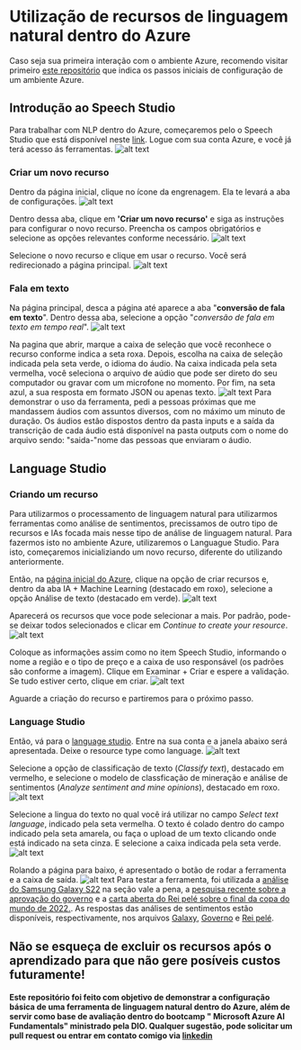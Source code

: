 # Utilização de recursos de linguagem natural dentro do Azure

Caso seja sua primeira interação com o ambiente Azure, recomendo visitar primeiro [este repositório](https://github.com/HugoCSouza/inicio-azure) que indica os passos iniciais de configuração de um ambiente Azure.

## Introdução ao Speech Studio

Para trabalhar com NLP dentro do Azure, começaremos pelo o Speech Studio que está disponível neste [link](https://speech.microsoft.com/portal). Logue com sua conta Azure, e você já terá acesso ás ferramentas.
![alt text](imagens-explicação/image.png)

### Criar um novo recurso

Dentro da página inicial, clique no ícone da engrenagem. Ela te levará a aba de configurações.
![alt text](imagens-explicação/image-1.png)

Dentro dessa aba, clique em **'Criar um novo recurso'** e siga as instruções para configurar o novo recurso. Preencha os campos obrigatórios e selecione as opções relevantes conforme necessário.
![alt text](imagens-explicação/image-2.png)

Selecione o novo recurso e clique em usar o recurso. Você será redirecionado a página principal.
![alt text](imagens-explicação/image-3.png)

### Fala em texto

Na página principal, desca a página até aparece a aba "**conversão de fala em texto**". Dentro dessa aba, selecione a opção "*conversão de fala em texto em tempo real*".
![alt text](imagens-explicação/image-4.png)

Na pagina que abrir, marque a caixa de seleção que você reconhece o recurso conforme indica a seta roxa. Depois, escolha na caixa de seleção indicada pela seta verde, o idioma do áudio. Na caixa indicada pela seta vermelha, você seleciona o arquivo de aúdio que pode ser direto do seu computador ou gravar com um microfone no momento. Por fim, na seta azul, a sua resposta em formato JSON ou apenas texto.
![alt text](imagens-explicação/image-7.png)
Para demonstrar o uso da ferramenta, pedi a pessoas próximas que me mandassem áudios com assuntos diversos, com no máximo um minuto de duração. Os áudios estão dispostos dentro da pasta inputs e a saída da transcrição de cada áudio está disponível na pasta outputs com o nome do arquivo sendo: "saida-"nome das pessoas que enviaram o áudio.

## Language Studio

### Criando um recurso

Para utilizarmos o processamento de linguagem natural para utilizarmos ferramentas como análise de sentimentos, precissamos de outro tipo de recursos e IAs focada mais nesse tipo de análise de linguagem natural. Para fazermos isto no ambiente Azure, utilizaremos o Languague Studio. Para isto, começaremos inicializiando um novo recurso, diferente do utilizando anteriormente.

Então, na [página inicial do Azure](https://portal.azure.com/#home), clique na opção de criar recursos e, dentro da aba IA + Machine Learning (destacado em roxo), selecione a opção Análise de texto (destacado em verde).
![alt text](imagens-explicação/image-8.png)

Aparecerá os recursos que voce pode selecionar a mais. Por padrão, pode-se deixar todos selecionados e clicar em *Continue to create your resource*.
![alt text](imagens-explicação/image-9.png)

Coloque as informações assim como no item Speech Studio, informando o nome a região e o tipo de preço e a caixa de uso responsável (os padrões são conforme a imagem). Clique em Examinar + Criar e espere a validação. Se tudo estiver certo, clique em criar.
![alt text](imagens-explicação/image-12.png)

Aguarde a criação do recurso e partiremos para o próximo passo.

### Language Studio

Então, vá para o [language studio](https://language.cognitive.azure.com/home). Entre na sua conta e a janela abaixo será apresentada. Deixe o resource type como language.
![alt text](imagens-explicação/image-13.png)

Selecione a opção de classificação de texto (*Classify text*), destacado em vermelho, e selecione o modelo de classficação de mineração e análise de sentimentos (*Analyze sentiment and mine opinions*), destacado em roxo.
![alt text](imagens-explicação/image-14.png)

Selecione a lingua do texto no qual você irá utilizar no campo *Select text language*, indicado pela seta vermelha. O texto é colado dentro do campo indicado pela seta amarela, ou faça o upload de um texto clicando onde está indicado na seta cinza. E selecione a caixa indicada pela seta verde.
![alt text](imagens-explicação/image-17.png)

Rolando a página para baixo, é apresentado o botão de rodar a ferramenta e a caixa de saída.
![alt text](imagens-explicação/image-18.png)
Para testar a ferramenta, foi utilizada a [análise do Samsung Galaxy S22](https://canaltech.com.br/produto/samsung/galaxy-s22/analise/) na seção vale a pena, a [pesquisa recente sobre a aprovação do governo](https://g1.globo.com/politica/noticia/2024/03/21/datafolha-comparacao-governo-lula-outros-presidentes.ghtml) e a [carta aberta do Rei pelé sobre o final da copa do mundo de 2022.](https://www.poder360.com.br/esportes/final-da-copa-foi-espetaculo-ao-futuro-do-futebol-diz-pele/). As respostas das análises de sentimentos estão disponíveis, respectivamente, nos arquivos [Galaxy](outputs/saida-galaxys22.json), [Governo](outputs/saida-galaxys22.json) e [Rei pelé](outputs/saida-carta-pele.json).

## Não se esqueça de excluir os recursos após o aprendizado para que não gere posíveis custos futuramente!

#### Este repositório foi feito com objetivo de demonstrar a configuração básica de uma ferramenta de linguagem natural dentro do Azure, além de servir como base de avaliação dentro do bootcamp " Microsoft Azure AI Fundamentals" ministrado pela DIO. Qualquer sugestão, pode solicitar um pull request ou entrar em contato comigo via [linkedin](https://www.linkedin.com/in/hugo-cs-souza/)
